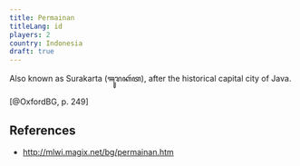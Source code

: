 ```yaml
---
title: Permainan
titleLang: id
players: 2
country: Indonesia
draft: true
---
```


Also known as Surakarta (<span lang="jv">ꦯꦸꦫꦏꦂꦠ</span>), after the
historical capital city of Java.

[@OxfordBG, p. 249]

## References

* http://mlwi.magix.net/bg/permainan.htm
